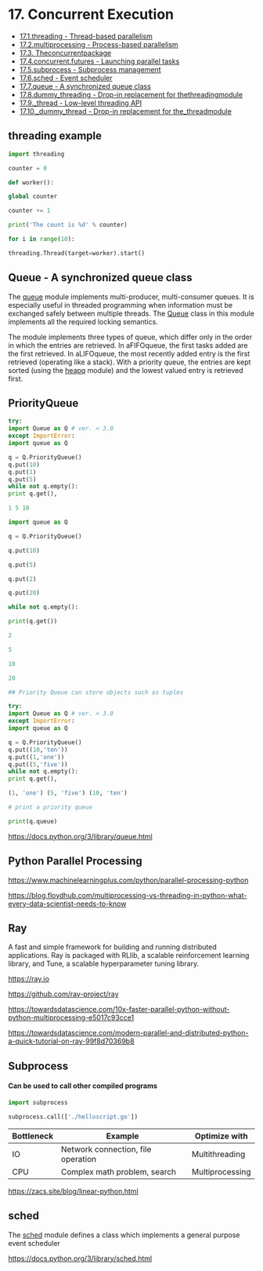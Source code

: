 # 17. Concurrent Execution

- [17.1.threading - Thread-based parallelism](https://docs.python.org/3/library/threading.html)
- [17.2.multiprocessing - Process-based parallelism](https://docs.python.org/3/library/multiprocessing.html)
- [17.3. Theconcurrentpackage](https://docs.python.org/3/library/concurrent.html)
- [17.4.concurrent.futures - Launching parallel tasks](https://docs.python.org/3/library/concurrent.futures.html)
- [17.5.subprocess - Subprocess management](https://docs.python.org/3/library/subprocess.html)
- [17.6.sched - Event scheduler](https://docs.python.org/3/library/sched.html)
- [17.7.queue - A synchronized queue class](https://docs.python.org/3/library/queue.html)
- [17.8.dummy_threading - Drop-in replacement for thethreadingmodule](https://docs.python.org/3/library/dummy_threading.html)
- [17.9._thread - Low-level threading API](https://docs.python.org/3/library/_thread.html)
- [17.10._dummy_thread - Drop-in replacement for the_threadmodule](https://docs.python.org/3/library/_dummy_thread.html)

## threading example

```python
import threading

counter = 0

def worker():

global counter

counter += 1

print('The count is %d' % counter)

for i in range(10):

threading.Thread(target=worker).start()
```

## Queue - A synchronized queue class

The [queue](https://docs.python.org/3/library/queue.html#module-queue) module implements multi-producer, multi-consumer queues. It is especially useful in threaded programming when information must be exchanged safely between multiple threads. The [Queue](https://docs.python.org/3/library/queue.html#queue.Queue) class in this module implements all the required locking semantics.

The module implements three types of queue, which differ only in the order in which the entries are retrieved. In aFIFOqueue, the first tasks added are the first retrieved. In aLIFOqueue, the most recently added entry is the first retrieved (operating like a stack). With a priority queue, the entries are kept sorted (using the [heapq](https://docs.python.org/3/library/heapq.html#module-heapq) module) and the lowest valued entry is retrieved first.

## PriorityQueue

```python
try:
import Queue as Q # ver. < 3.0
except ImportError:
import queue as Q

q = Q.PriorityQueue()
q.put(10)
q.put(1)
q.put(5)
while not q.empty():
print q.get(),

1 5 10

import queue as Q

q = Q.PriorityQueue()

q.put(10)

q.put(5)

q.put(2)

q.put(20)

while not q.empty():

print(q.get())

2

5

10

20

## Priority Queue can store objects such as tuples

try:
import Queue as Q # ver. < 3.0
except ImportError:
import queue as Q

q = Q.PriorityQueue()
q.put((10,'ten'))
q.put((1,'one'))
q.put((5,'five'))
while not q.empty():
print q.get(),

(1, 'one') (5, 'five') (10, 'ten')

# print a priority queue

print(q.queue)
```

<https://docs.python.org/3/library/queue.html>

## Python Parallel Processing

<https://www.machinelearningplus.com/python/parallel-processing-python>

<https://blog.floydhub.com/multiprocessing-vs-threading-in-python-what-every-data-scientist-needs-to-know>

## Ray

A fast and simple framework for building and running distributed applications. Ray is packaged with RLlib, a scalable reinforcement learning library, and Tune, a scalable hyperparameter tuning library.

<https://ray.io>

<https://github.com/ray-project/ray>

<https://towardsdatascience.com/10x-faster-parallel-python-without-python-multiprocessing-e5017c93cce1>

<https://towardsdatascience.com/modern-parallel-and-distributed-python-a-quick-tutorial-on-ray-99f8d70369b8>

## Subprocess

#### Can be used to call other compiled programs

```python
import subprocess

subprocess.call(['./helloscript.go'])
```

| **Bottleneck** | **Example**                        | **Optimize with** |
|----------------|------------------------------------|-------------------|
| IO             | Network connection, file operation | Multithreading    |
| CPU            | Complex math problem, search       | Multiprocessing   |

<https://zacs.site/blog/linear-python.html>

## sched

The [sched](https://docs.python.org/3/library/sched.html#module-sched) module defines a class which implements a general purpose event scheduler

<https://docs.python.org/3/library/sched.html>
